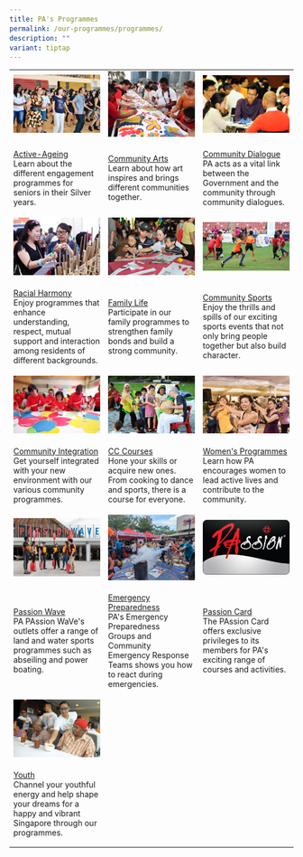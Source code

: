 ```yaml
---
title: PA's Programmes
permalink: /our-programmes/programmes/
description: ""
variant: tiptap
---
```

<table style="minWidth: 75px">
    <colgroup>
        <col style="width: 33.33%;">
        <col style="width: 33.33%;">
        <col style="width: 33.33%;">
    </colgroup>
<tbody>
<tr>
<td rowspan="1" colspan="1">
<div class="isomer-image-wrapper">
<img style="width: 100%; height: auto;" alt="active ageing activities for seniors" src="/images/Programmes/main-activeageing_edited.jpg">
</div>
</td>
<td rowspan="1" colspan="1">
<div class="isomer-image-wrapper">
<img style="width: 100%; height: auto;" alt="art initiatives for the community" src="/images/Programmes/main-communityarts_edited.jpg">
</div>
</td>
<td rowspan="1" colspan="1">
<div class="isomer-image-wrapper">
<img style="width: 100%; height: auto;" alt="community dialogues between the government and residents" src="/images/Programmes/main-communitydialogue_edited.jpg">
</div>
</td>
</tr>
<tr>
<td rowspan="1" colspan="1">
<p><a href="/our-programmes/active-ageing" rel="noopener noreferrer nofollow" target="_blank">Active-Ageing</a> 
<br>Learn about the different engagement programmes for seniors in their Silver years.
<br>
</p>
</td>
<td rowspan="1" colspan="1">
<p><a href="/our-programmes/community-arts" rel="noopener noreferrer nofollow" target="_blank">Community Arts</a> 
<br>Learn about how art inspires and brings different communities together.
<br>
</p>
</td>
<td rowspan="1" colspan="1">
<p><a href="/our-programmes/community-dialogue" rel="noopener noreferrer nofollow" target="_blank">Community Dialogue</a> 
<br>PA acts as a vital link between the Government and the community through community dialogues.
<br>
</p>
</td>
</tr>
<tr>
<td rowspan="1" colspan="1">
<div class="isomer-image-wrapper">
<img style="width: 100%; height: auto;" src="/images/Programmes/main-racialharmony.jpg">
</div>
</td>
<td rowspan="1" colspan="1">
<div class="isomer-image-wrapper">
<img style="width: 100%; height: auto;" src="/images/Programmes/main-familylife.jpg">
</div>
</td>
<td rowspan="1" colspan="1">
<div class="isomer-image-wrapper">
<img style="width: 100%; height: auto;" src="/images/Programmes/main_communitysports.jpg">
</div>
</td>
</tr>
<tr>
<td rowspan="1" colspan="1">
<p><a href="/our-programmes/racial-harmony" rel="noopener noreferrer nofollow" target="_blank">Racial Harmony</a> 
<br>Enjoy programmes that enhance understanding, respect, mutual support and interaction among residents of different backgrounds.</p>
</td>
<td rowspan="1" colspan="1">
<p><a href="/our-programmes/family-life/" rel="noopener noreferrer nofollow" target="_blank">Family Life</a> 
<br>Participate in our family programmes to strengthen family bonds and build a strong community.
<br>
</p>
</td>
<td rowspan="1" colspan="1">
<p><a href="/our-programmes/community-sports/" rel="noopener noreferrer nofollow" target="_blank">Community Sports</a> 
<br>Enjoy the thrills and spills of our exciting sports events that not only bring people together but also build character.</p>
</td>
</tr>
<tr>
<td rowspan="1" colspan="1">
<div class="isomer-image-wrapper">
<img style="width: 100%; height: auto;" src="/images/Programmes/main-communityintegration.jpg">
</div>
</td>
<td rowspan="1" colspan="1">
<div class="isomer-image-wrapper">
<img style="width: 100%; height: auto;" src="/images/Programmes/main-cccourses_edited.jpg">
</div>
</td>
<td rowspan="1" colspan="1">
<div class="isomer-image-wrapper">
<img style="width: 100%; height: auto;" src="/images/Programmes/main-womensprogrammes_edited.jpg">
</div>
</td>
</tr>
<tr>
<td rowspan="1" colspan="1">
<p><a href="/our-programmes/community-integration/" rel="noopener noreferrer nofollow" target="_blank">Community Integration</a> 
<br>Get yourself integrated with your new environment with our various community programmes.</p>
</td>
<td rowspan="1" colspan="1">
<p><a href="/our-programmes/cc-courses/courses/" rel="noopener noreferrer nofollow" target="_blank">CC Courses</a> 
<br>Hone your skills or acquire new ones. From cooking to dance and sports, there is a course for everyone.</p>
</td>
<td rowspan="1" colspan="1">
<p><a href="/our-programmes/womens-programmes" rel="noopener noreferrer nofollow" target="_blank">Women's Programmes</a> 
<br>Learn how PA encourages women to lead active lives and contribute to the community.</p>
</td>
</tr><tr>	
<td rowspan="1" colspan="1">
<div class="isomer-image-wrapper">
<img style="width: 100%; height: auto;" src="/images/Programmes/main_passionwave.jpg">
</div>
</td>
<td rowspan="1" colspan="1">
<div class="isomer-image-wrapper">
<img style="width: 100%; height: auto;" src="/images/Programmes/main_emergencypreparedness.jpg">
</div>
</td>
<td rowspan="1" colspan="1">
<div class="isomer-image-wrapper">
<img style="width: 100%; height: auto;" src="/images/Programmes/main_passioncard.png">
</div>
</td>
</tr>
<tr>
<td rowspan="1" colspan="1">
<p><a href="/our-programmes/passion-wave/details/" rel="noopener noreferrer nofollow" target="_blank">Passion Wave</a> 
<br>PA PAssion WaVe's outlets offer a range of land and water sports programmes such as abseiling and power boating.</p>
</td>
<td rowspan="1" colspan="1">
<p><a href="/our-programmes/emergency-preparedness/" rel="noopener noreferrer nofollow" target="_blank">Emergency Preparedness</a> 
<br>PA's Emergency Preparedness
<br>Groups and Community Emergency Response Teams shows you how to react during emergencies.</p>
</td>
<td rowspan="1" colspan="1">
<p><a href="/our-programmes/passion-card" rel="noopener noreferrer nofollow" target="_blank">Passion Card</a> 
<br>The PAssion Card offers exclusive privileges to its members for PA's exciting range of courses and activities.
<br>
</p>
</td>
</tr>
<tr>
<td rowspan="1" colspan="1">
<div class="isomer-image-wrapper">
<img style="width: 100%; height: auto;" src="/images/Programmes/main-youth_edited.jpg">
</div>
</td>
<td rowspan="1" colspan="1">
<p></p>
</td>
<td rowspan="1" colspan="1">
<p></p>
</td>
</tr>
<tr>
<td rowspan="1" colspan="1">
<p><a href="https://cms.isomer.gov.sg/our-programmes/youth" rel="noopener noreferrer nofollow" target="_blank"><u>Youth</u></a> 
<br>Channel your youthful energy and help shape your dreams for a happy and vibrant Singapore through our programmes.</p>
</td>
<td rowspan="1" colspan="1">
<p></p>
</td>
<td rowspan="1" colspan="1">
<p>
<br>
</p>
</td>
</tr>
</tbody>
</table>
<p></p>